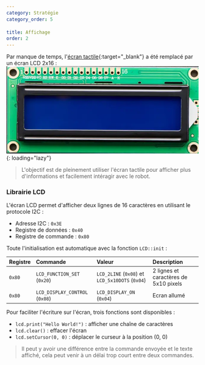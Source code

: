 ```yaml
---
category: Stratégie
category_order: 5

title: Affichage
order: 2
---
```


Par manque de temps, l'[écran tactile](https://github.com/RobotechNancy/Ecrans){:target="_blank"} a été remplacé par un écran LCD 2x16 :
![Ecran LCD](/images/strategy/LCD.webp){: loading="lazy"}

> L'objectif est de pleinement utiliser l'écran tactile pour afficher plus d'informations et facilement intéragir avec le robot.

### Librairie LCD

L'écran LCD permet d'afficher deux lignes de 16 caractères en utilisant le protocole I2C :
- Adresse I2C : `0x3E`
- Registre de données : `0x40`
- Registre de commande : `0x80`

Toute l'initialisation est automatique avec la fonction `LCD::init` :

| Registre | Commande                       | Valeur                                          | Description                           |
| :------- | :----------------------------- | :---------------------------------------------- | :------------------------------------ |
| `0x80`   | `LCD_FUNCTION_SET` (`0x20`)    | `LCD_2LINE` (`0x08`) et `LCD_5x10DOTS` (`0x04`) | 2 lignes et caractères de 5x10 pixels |
| `0x80`   | `LCD_DISPLAY_CONTROL` (`0x08`) | `LCD_DISPLAY_ON` (`0x04`)                       | Ecran allumé                          |

Pour faciliter l'écriture sur l'écran, trois fonctions sont disponibles :
- `lcd.print("Hello World!")` : afficher une chaîne de caractères
- `lcd.clear()` : effacer l'écran
- `lcd.setCursor(0, 0)` : déplacer le curseur à la position (0, 0)

> Il peut y avoir une différence entre la commande envoyée et le texte affiché,
cela peut venir à un délai trop court entre deux commandes.
